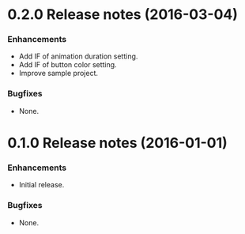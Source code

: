 

0.2.0 Release notes (2016-03-04)
=============================================================

### Enhancements
* Add IF of animation duration setting.
* Add IF of button color setting.
* Improve sample project.

### Bugfixes

* None.


0.1.0 Release notes (2016-01-01)
=============================================================

### Enhancements

* Initial release.

### Bugfixes

* None.



